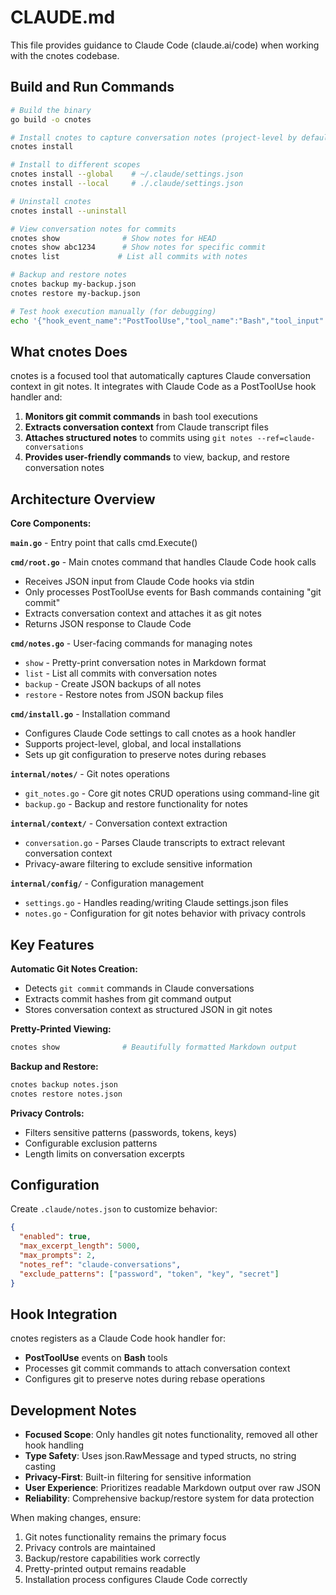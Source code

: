 # CLAUDE.md

This file provides guidance to Claude Code (claude.ai/code) when working with the cnotes codebase.

## Build and Run Commands

```bash
# Build the binary
go build -o cnotes

# Install cnotes to capture conversation notes (project-level by default)
cnotes install

# Install to different scopes
cnotes install --global    # ~/.claude/settings.json
cnotes install --local     # ./.claude/settings.json

# Uninstall cnotes
cnotes install --uninstall

# View conversation notes for commits
cnotes show              # Show notes for HEAD
cnotes show abc1234      # Show notes for specific commit
cnotes list             # List all commits with notes

# Backup and restore notes
cnotes backup my-backup.json
cnotes restore my-backup.json

# Test hook execution manually (for debugging)
echo '{"hook_event_name":"PostToolUse","tool_name":"Bash","tool_input":"{\"command\":\"git commit -m test\"}"}' | cnotes
```

## What cnotes Does

cnotes is a focused tool that automatically captures Claude conversation context in git notes. It integrates with Claude Code as a PostToolUse hook handler and:

1. **Monitors git commit commands** in bash tool executions
2. **Extracts conversation context** from Claude transcript files
3. **Attaches structured notes** to commits using `git notes --ref=claude-conversations`
4. **Provides user-friendly commands** to view, backup, and restore conversation notes

## Architecture Overview

**Core Components:**

**`main.go`** - Entry point that calls cmd.Execute()

**`cmd/root.go`** - Main cnotes command that handles Claude Code hook calls
- Receives JSON input from Claude Code hooks via stdin
- Only processes PostToolUse events for Bash commands containing "git commit"
- Extracts conversation context and attaches it as git notes
- Returns JSON response to Claude Code

**`cmd/notes.go`** - User-facing commands for managing notes
- `show` - Pretty-print conversation notes in Markdown format
- `list` - List all commits with conversation notes  
- `backup` - Create JSON backups of all notes
- `restore` - Restore notes from JSON backup files

**`cmd/install.go`** - Installation command
- Configures Claude Code settings to call cnotes as a hook handler
- Supports project-level, global, and local installations
- Sets up git configuration to preserve notes during rebases

**`internal/notes/`** - Git notes operations
- `git_notes.go` - Core git notes CRUD operations using command-line git
- `backup.go` - Backup and restore functionality for notes

**`internal/context/`** - Conversation context extraction
- `conversation.go` - Parses Claude transcripts to extract relevant conversation context
- Privacy-aware filtering to exclude sensitive information

**`internal/config/`** - Configuration management
- `settings.go` - Handles reading/writing Claude settings.json files
- `notes.go` - Configuration for git notes behavior with privacy controls

## Key Features

**Automatic Git Notes Creation:**
- Detects `git commit` commands in Claude conversations
- Extracts commit hashes from git command output
- Stores conversation context as structured JSON in git notes

**Pretty-Printed Viewing:**
```bash
cnotes show              # Beautifully formatted Markdown output
```

**Backup and Restore:**
```bash
cnotes backup notes.json
cnotes restore notes.json
```

**Privacy Controls:**
- Filters sensitive patterns (passwords, tokens, keys)
- Configurable exclusion patterns
- Length limits on conversation excerpts

## Configuration

Create `.claude/notes.json` to customize behavior:
```json
{
  "enabled": true,
  "max_excerpt_length": 5000,
  "max_prompts": 2,
  "notes_ref": "claude-conversations",
  "exclude_patterns": ["password", "token", "key", "secret"]
}
```

## Hook Integration

cnotes registers as a Claude Code hook handler for:
- **PostToolUse** events on **Bash** tools
- Processes git commit commands to attach conversation context
- Configures git to preserve notes during rebase operations

## Development Notes

- **Focused Scope**: Only handles git notes functionality, removed all other hook handling
- **Type Safety**: Uses json.RawMessage and typed structs, no string casting
- **Privacy-First**: Built-in filtering for sensitive information
- **User Experience**: Prioritizes readable Markdown output over raw JSON
- **Reliability**: Comprehensive backup/restore system for data protection

When making changes, ensure:
1. Git notes functionality remains the primary focus
2. Privacy controls are maintained
3. Backup/restore capabilities work correctly
4. Pretty-printed output remains readable
5. Installation process configures Claude Code correctly
